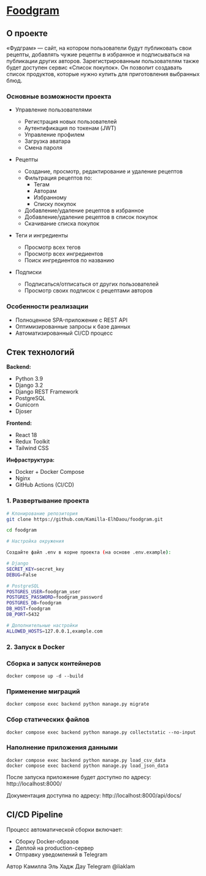 # [Foodgram](https://foodgram.ddnsking.com/)

## О проекте

«Фудграм» — сайт, на котором пользователи будут публиковать свои рецепты, добавлять чужие рецепты в избранное и подписываться на публикации других авторов. Зарегистрированным пользователям также будет доступен сервис «Список покупок». Он позволит создавать список продуктов, которые нужно купить для приготовления выбранных блюд.

### Основные возможности проекта
- Управление пользователями
    - Регистрация новых пользователей
    - Аутентификация по токенам (JWT)
    - Управление профилем
    - Загрузка аватара
    - Смена пароля

- Рецепты
    - Создание, просмотр, редактирование и удаление рецептов
    - Фильтрация рецептов по:
        - Тегам
        - Авторам
        - Избранному
        - Списку покупок
    - Добавление/удаление рецептов в избранное
    - Добавление/удаление рецептов в список покупок
    - Скачивание списка покупок

- Теги и ингредиенты
    - Просмотр всех тегов
    - Просмотр всех ингредиентов
    - Поиск ингредиентов по названию

- Подписки
    - Подписаться/отписаться от других пользователей
    - Просмотр своих подписок с рецептами авторов

### Особенности реализации
- Полноценное SPA-приложение с REST API
- Оптимизированные запросы к базе данных
- Автоматизированный CI/CD процесс

## Стек технологий

**Backend:**
- Python 3.9
- Django 3.2
- Django REST Framework
- PostgreSQL
- Gunicorn
- Djoser

**Frontend:**
- React 18
- Redux Toolkit
- Tailwind CSS

**Инфраструктура:**
- Docker + Docker Compose
- Nginx
- GitHub Actions (CI/CD)


### 1. Развертывание проекта

```bash
# Клонирование репозитория
git clone https://github.com/Kamilla-ElhDaou/foodgram.git

cd foodgram

# Настройка окружения

Создайте файл .env в корне проекта (на основе .env.example):

# Django
SECRET_KEY=secret_key
DEBUG=False

# PostgreSQL
POSTGRES_USER=foodgram_user
POSTGRES_PASSWORD=foodgram_password
POSTGRES_DB=foodgram
DB_HOST=foodgram
DB_PORT=5432

# Дополнительные настройки
ALLOWED_HOSTS=127.0.0.1,example.com
```

### 2. Запуск в Docker

### Сборка и запуск контейнеров
```
docker compose up -d --build
```

### Применение миграций

```
docker compose exec backend python manage.py migrate
```

### Сбор статических файлов

```
docker compose exec backend python manage.py collectstatic --no-input
```

### Наполнение приложения данными

```
docker compose exec backend python manage.py load_csv_data
docker compose exec backend python manage.py load_json_data
```
После запуска приложение будет доступно по адресу:
http://localhost:8000/

Документация доступна по адресу: http://localhost:8000/api/docs/

## CI/CD Pipeline
Процесс автоматической сборки включает:
- Сборку Docker-образов
- Деплой на production-сервер
- Отправку уведомлений в Telegram

Автор
Камилла Эль Хадж Дау
Telegram @liaklam